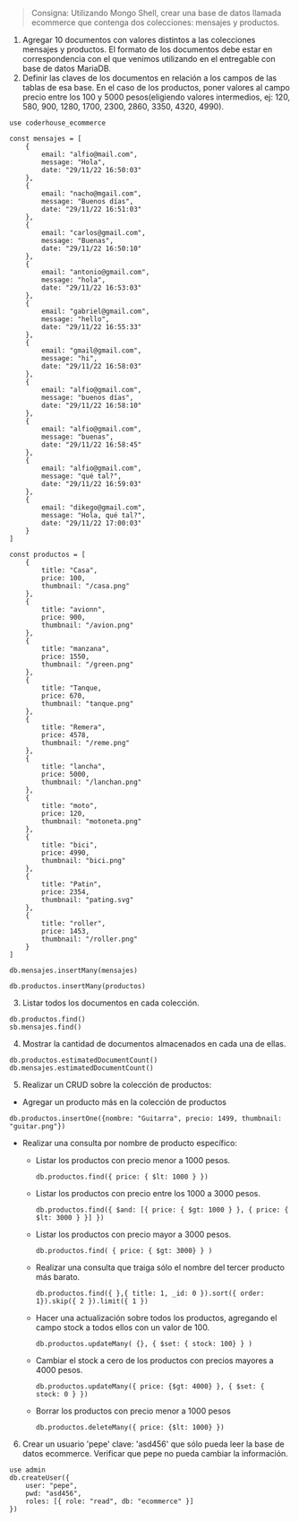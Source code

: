 > Consigna: Utilizando Mongo Shell, crear una base de datos llamada ecommerce que contenga dos colecciones: mensajes y productos.

1. Agregar 10 documentos con valores distintos a las colecciones mensajes y productos. El formato de los documentos debe estar en correspondencia con el que venimos utilizando en el entregable con base de datos MariaDB.
2. Definir las claves de los documentos en relación a los campos de las tablas de esa base. En el caso de los productos, poner valores al campo precio entre los 100 y 5000 pesos(eligiendo valores intermedios, ej: 120, 580, 900, 1280, 1700, 2300, 2860, 3350, 4320, 4990).

```
use coderhouse_ecommerce

const mensajes = [
    {
        email: "alfio@mail.com",
        message: "Hola",
        date: "29/11/22 16:50:03"
    },
    {
        email: "nacho@mgail.com",
        message: "Buenos días",
        date: "29/11/22 16:51:03"
    },
    {
        email: "carlos@gmail.com",
        message: "Buenas",
        date: "29/11/22 16:50:10"
    },
    {
        email: "antonio@gmail.com",
        message: "hola",
        date: "29/11/22 16:53:03"
    },
    {
        email: "gabriel@gmail.com",
        message: "hello",
        date: "29/11/22 16:55:33"
    },
    {
        email: "gmail@gmail.com",
        message: "hi",
        date: "29/11/22 16:58:03"
    },
    {
        email: "alfio@gmail.com",
        message: "buenos días",
        date: "29/11/22 16:58:10"
    },
    {
        email: "alfio@gmail.com",
        message: "buenas",
        date: "29/11/22 16:58:45"
    },
    {
        email: "alfio@gmail.com",
        message: "qué tal?",
        date: "29/11/22 16:59:03"
    },
    {
        email: "dikego@gmail.com",
        message: "Hola, qué tal?",
        date: "29/11/22 17:00:03"
    }
]

const productos = [
    {
        title: "Casa",
        price: 100,
        thumbnail: "/casa.png"
    },
    {
        title: "avionn",
        price: 900,
        thumbnail: "/avion.png"
    },
    {
        title: "manzana",
        price: 1550,
        thumbnail: "/green.png"
    },
    {
        title: "Tanque,
        price: 670,
        thumbnail: "tanque.png"
    },
    {
        title: "Remera",
        price: 4578,
        thumbnail: "/reme.png"
    },
    {
        title: "lancha",
        price: 5000,
        thumbnail: "/lanchan.png"
    },
    {
        title: "moto",
        price: 120,
        thumbnail: "motoneta.png"
    },
    {
        title: "bici",
        price: 4990,
        thumbnail: "bici.png"
    },
    {
        title: "Patin",
        price: 2354,
        thumbnail: "pating.svg"
    },
    {
        title: "roller",
        price: 1453,
        thumbnail: "/roller.png"
    }
]

db.mensajes.insertMany(mensajes)

db.productos.insertMany(productos)
```

3. Listar todos los documentos en cada colección.

```
db.productos.find()
sb.mensajes.find()
```

4. Mostrar la cantidad de documentos almacenados en cada una de ellas.

```
db.productos.estimatedDocumentCount()
db.mensajes.estimatedDocumentCount()
```

5. Realizar un CRUD sobre la colección de productos:

- Agregar un producto más en la colección de productos

```
db.productos.insertOne({nombre: "Guitarra", precio: 1499, thumbnail: "guitar.png"})
```

- Realizar una consulta por nombre de producto específico:

  - Listar los productos con precio menor a 1000 pesos.

    ```
    db.productos.find({ price: { $lt: 1000 } })
    ```

  - Listar los productos con precio entre los 1000 a 3000 pesos.

    ```
    db.productos.find({ $and: [{ price: { $gt: 1000 } }, { price: { $lt: 3000 } }] })

    ```

  - Listar los productos con precio mayor a 3000 pesos.
    ```
    db.productos.find( { price: { $gt: 3000} } )
    ```
  - Realizar una consulta que traiga sólo el nombre del tercer producto más barato.
    ```
    db.productos.find({ },{ title: 1, _id: 0 }).sort({ order: 1}).skip({ 2 }).limit({ 1 })
    ```
  - Hacer una actualización sobre todos los productos, agregando el campo stock a todos ellos con un valor de 100.
    ```
    db.productos.updateMany( {}, { $set: { stock: 100} } )
    ```
  - Cambiar el stock a cero de los productos con precios mayores a 4000 pesos.
    ```
    db.productos.updateMany({ price: {$gt: 4000} }, { $set: { stock: 0 } })
    ```
  - Borrar los productos con precio menor a 1000 pesos
    ```
    db.productos.deleteMany({ price: {$lt: 1000} })
    ```

6. Crear un usuario 'pepe' clave: 'asd456' que sólo pueda leer la base de datos ecommerce. Verificar que pepe no pueda cambiar la información.

```
use admin
db.createUser({
    user: "pepe",
    pwd: "asd456",
    roles: [{ role: "read", db: "ecommerce" }]
})
```
